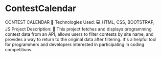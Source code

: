 # ContestCalendar
CONTEST CALENDAR 📅
Technologies Used: 💻 HTML, CSS, BOOTSTRAP, JS
Project Description: 📃
This project fetches and displays programming contest data from an API, allows users to filter contests by site name, and provides 
a way to return to the original data after filtering. It's a helpful tool for programmers and developers interested in participating in coding competitions.
